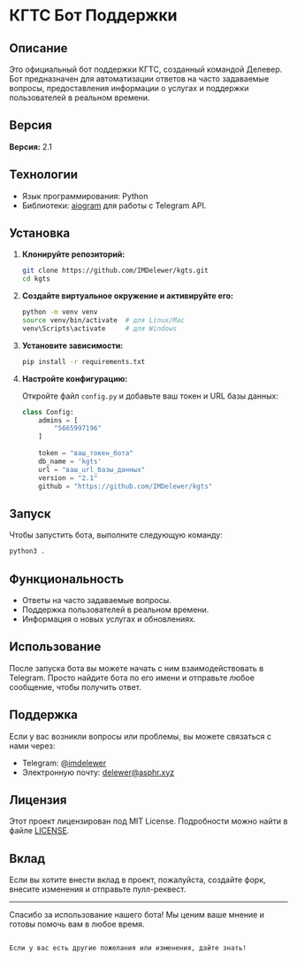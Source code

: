 # КГТС Бот Поддержки

## Описание

Это официальный бот поддержки КГТС, созданный командой Делевер. Бот предназначен для автоматизации ответов на часто задаваемые вопросы, предоставления информации о услугах и поддержки пользователей в реальном времени.

## Версия

**Версия:** 2.1

## Технологии

- Язык программирования: Python
- Библиотеки: [aiogram](https://github.com/aiogram/aiogram) для работы с Telegram API.

## Установка

1. **Клонируйте репозиторий:**

   ```bash
   git clone https://github.com/IMDelewer/kgts.git
   cd kgts
   ```

2. **Создайте виртуальное окружение и активируйте его:**

   ```bash
   python -m venv venv
   source venv/bin/activate  # для Linux/Mac
   venv\Scripts\activate     # для Windows
   ```

3. **Установите зависимости:**

   ```bash
   pip install -r requirements.txt
   ```

4. **Настройте конфигурацию:**

   Откройте файл `config.py` и добавьте ваш токен и URL базы данных:

   ```python
   class Config:
       admins = [
           "5665997196"
       ]
       
       token = "ваш_токен_бота"
       db_name = 'kgts'
       url = "ваш_url_базы_данных"
       version = "2.1"
       github = "https://github.com/IMDelewer/kgts"
   ```

## Запуск

Чтобы запустить бота, выполните следующую команду:

```bash
python3 .
```

## Функциональность

- Ответы на часто задаваемые вопросы.
- Поддержка пользователей в реальном времени.
- Информация о новых услугах и обновлениях.

## Использование

После запуска бота вы можете начать с ним взаимодействовать в Telegram. Просто найдите бота по его имени и отправьте любое сообщение, чтобы получить ответ.

## Поддержка

Если у вас возникли вопросы или проблемы, вы можете связаться с нами через:

- Telegram: [@imdelewer](https://t.me/imdelewer)
- Электронную почту: delewer@asphr.xyz

## Лицензия

Этот проект лицензирован под MIT License. Подробности можно найти в файле [LICENSE](LICENSE).

## Вклад

Если вы хотите внести вклад в проект, пожалуйста, создайте форк, внесите изменения и отправьте пулл-реквест.

---

Спасибо за использование нашего бота! Мы ценим ваше мнение и готовы помочь вам в любое время.
```

Если у вас есть другие пожелания или изменения, дайте знать!
```
